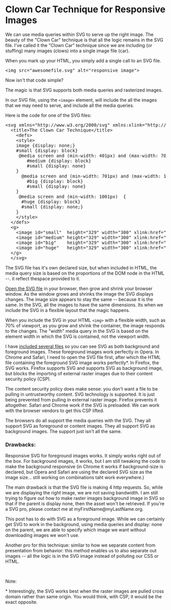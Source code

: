 <h1>Clown Car Technique for Responsive Images</h1>

<p>We can use media queries within SVG to serve up the right image. The beauty of the &quot;Clown Car&quot; technique is that all the logic remains in the SVG file. I've called it the &quot;Clown Car&quot; technique since we are including (or stuffing) many images (clows) into a single image file (car).</p>
<p>When you mark up your HTML, you simply add a single call to an SVG file.</p>
<pre>&lt;img src=&quot;awesomefile.svg&quot; alt=&quot;responsive image&quot;&gt;</pre>
<p>Now isn't that code simple?</p>
<p>The magic is that SVG supports both media queries and rasterized images. </p>
<p>In our SVG file, using the <code>&lt;image&gt;</code> element, will include the all the images that we may need to serve, and include all the media queries.</p>
<p>Here is the code for one of the SVG files:</p>
<pre>&lt;svg xmlns=&quot;http://www.w3.org/2000/svg&quot; xmlns:xlink=&quot;http://www.w3.org/1999/xlink&quot; width=&quot;300&quot; height=&quot;329&quot;&gt;
  &lt;title&gt;The Clown Car Technique&lt;/title&gt;
    &lt;defs&gt;
    &lt;style&gt;
    image {display: none;}
    #small {display: block}
     @media screen and (min-width: 401px) and (max-width: 700px) {
        #medium {display: block}
        #small {display: none}
    }
      @media screen and (min-width: 701px) and (max-width: 1000px) {
        #big {display: block}
        #small {display: none}
    }
     @media screen and (min-width: 1001px)  {
      #huge {display: block}
      #small {display: none;}
    }
    &lt;/style&gt;
  &lt;/defs&gt;
  &lt;g&gt;
    &lt;image id=&quot;small&quot;  height=&quot;329&quot; width=&quot;300&quot; xlink:href=&quot;images/small.png&quot; /&gt;
    &lt;image id=&quot;medium&quot; height=&quot;329&quot; width=&quot;300&quot; xlink:href=&quot;images/medium.png&quot; /&gt;
    &lt;image id=&quot;big&quot;    height=&quot;329&quot; width=&quot;300&quot; xlink:href=&quot;images/big.png&quot; /&gt;
    &lt;image id=&quot;huge&quot;   height=&quot;329&quot; width=&quot;300&quot; xlink:href=&quot;images/huge.png&quot; /&gt;
  &lt;/g&gt;
  &lt;/svg&gt;</pre>
<p> </p>
<p>The SVG file has it's own declared size, but when included in HTML, the media query size is based on the proportions of the  DOM node in the HTML --. it reflect thespace provided to it.</p>
<p><a href="http://www.standardista.com/clowncar/local.svg">Open the SVG file</a> in your browser, then grow and shrink your browser window.  As the window grows and shrinks the image the SVG displays changes. The image size appears to stay the same -- because it is the same. In the SVG, all the images to have the same dimensions. Its when we include the SVG in a flexible layout that the magic happens.</p>
<p>When you include the SVG in your HTML <code>&lt;img&gt;</code> with a flexible width, such as 70% of viewport, as you grow and shrink the container, the image responds to the changes. The &quot;width&quot;  media query in the SVG is based on the element width in which the SVG is contained, not the viewport width.</p>
<p>I have <a href="http://estelle.github.io/clowncar">included several files</a> so you can see SVG as both background and foreground images. These foreground images work perfectly in Opera. In Chrome and Safari, I need to open the SVG file first, after which the HTML file containing the foreground SVG image works perfectly*. In Firefox, the SVG works. Firefox  supports SVG and supports SVG as background image, but blocks the importing of external raster images due to their content security policy (CSP).</p>
<p>The content security policy does make sense: you don't want a file to be pulling in untrustworthy content. SVG technology is supported. It is just being prevented from pulling in external raster image. Firefox prevents it altogether. Safari and Chrome work if the SVG is preloaded. We can work with the browser vendors to get this CSP lifted. </p>
<p>The browsers do all support the media queries with the SVG. They all support SVG as foreground or content images. They all support SVG as background images. The support just isn't all the same. </p>
<h3>Drawbacks:</h3>
<p>Responsive SVG for foreground images works. It simply works right out of the box. For background images, it works, but I am still tweaking the code to make the background responsive (in Chrome it works  if background-size is declared, but Opera and Safari are using the declared SVG size as the image size... still working on combinations taht work everywhere.)</p>
<p>The main drawback is that the SVG file is making 4 http requests. So, while we are displaying the right image, we are not saving bandwidth. I am still trying to figure out how to make raster images background image in SVG so that if the parent is display none, then the asset won't be retrieved. If you're a SVG pro, please contact me at myFirstName@myLastName.org.</p>
<p>This post has to do with SVG as a foreground image. While we can certainly get SVG to work in the background, using media queries and display: none on the parent, we are able to specify which image we want without downloading images we won't use.</p>
<p>Another pro for this technique: similar to how we separate content from presentation from behavior: this method enables us to also separate out images -- all the logic is in the SVG image instead of polluting our CSS or HTML.</p>
<p>&nbsp;</p>
<p>Note: </p>
<p>* Interestingly, the SVG works best when the raster images are pulled cross domain rather than same origin. You would think, with CSP, it would be the exact opposite.</p>
